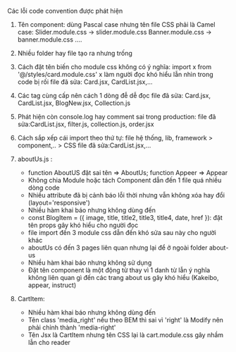 Các lỗi code convention được phát hiện 
1) Tên component: dùng Pascal case nhưng tên file CSS phải là Camel case: 
    Slider.module.css -> slider.module.css
    Banner.module.css -> banner.module.css
    ....

2) Nhiều folder hay file tạo ra nhưng trống

3) Cách đặt tên biến cho module css không có ý nghĩa: import x from '@/styles/card.module.css' x làm người đọc khó hiểu lẫn nhìn trong code bị rối
    file đã sửa: Card.jsx, CardList.jsx,...

4) Các tag cùng cấp nên cách 1 dòng đễ dễ đọc
    file đã sửa: Card.jsx, CardList.jsx, BlogNew.jsx, Collection.js

5) Phát hiện còn console.log hay comment sai trong production: 
    file đã sửa:CardList.jsx, filter.js, collection.js, order.jsx

6) Cách sắp xếp cái import theo thứ tự: file hệ thống, lib, framework > component,.. > CSS
    file đã sửa:CardList.jsx,...

7) aboutUs.js : 
    + function AboutUS đặt sai tên => AboutUs; function Appeer => Appear
    + Không chia Module hoặc tách Component dẫn đến 1 file quá nhiều dòng code 
    + Nhiều attribute đã bị cảnh báo lỗi thời nhưng vẫn không xóa hay đổi (layout='responsive')
    + Nhiều hàm khai báo nhưng không dùng đến
    + const BlogItem = ({ image, title, title2, title3, title4, date, href }): đặt tên props gây khó hiểu cho người đọc 
    + file import đến 3 module css dẫn đến khó sửa sau này cho người khác
    + aboutUs có đến 3 pages liên quan nhưng lại để ở ngoài folder about-us
    + Nhiều hàm khai báo nhưng không sử dụng
    + Đặt tên component là một động từ thay vì 1 danh từ lẫn ý nghĩa không liên quan gì đến các trang about us gây khó hiểu (Kakeibo, appear, instruct)

8) CartItem:
    + Nhiều hàm khai báo nhưng không dùng đến
    + Tên class 'media_right' nếu theo BEM thì sai vì 'right' là Modify nên phải chỉnh thành 'media-right'
    + Tên Jsx là CartItem nhưng tên CSS lại là cart.module.css gây nhầm lẫn cho reader